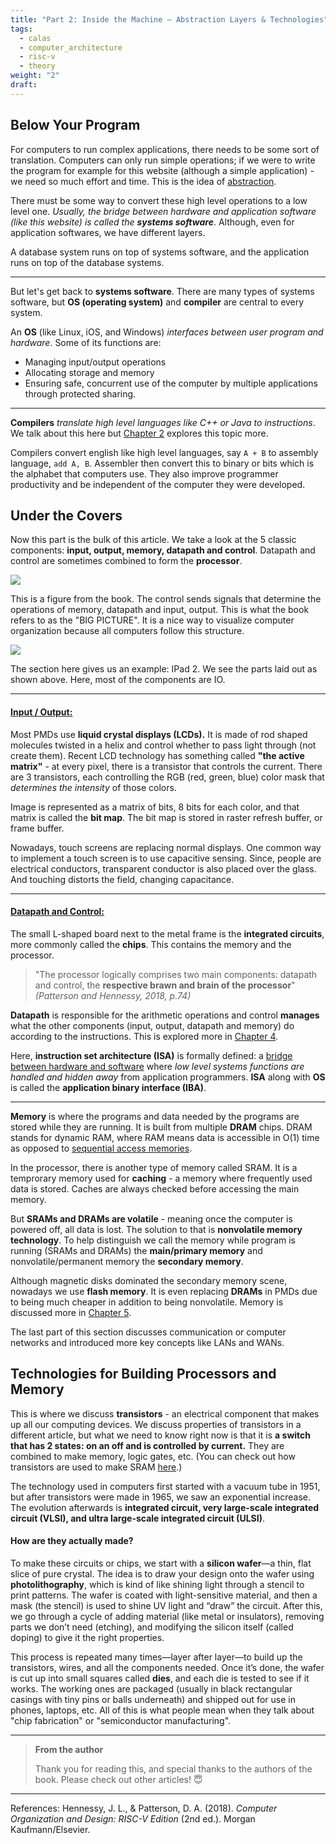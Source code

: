 ```yaml
---
title: "Part 2: Inside the Machine – Abstraction Layers & Technologies"
tags:
  - calas
  - computer_architecture
  - risc-v
  - theory
weight: "2"
draft:
---
```


## Below Your Program

For computers to run complex applications, there needs to be some sort of translation. Computers can only run simple operations; if we were to write the program for example for this website (although a simple application) - we need so much effort and time. This is the idea of [abstraction](/posts/computer-organization/patterson--hennessy-2020/part-1abstraction/).

There must be some way to convert these high level operations to a low level one. *Usually, the bridge between hardware and application software (like this website) is called the **systems software***. Although, even for application softwares, we have different layers.

A database system runs on top of systems software, and the application runs on top of the database systems.

___

But let's get back to **systems software**. There are many types of systems software, but **OS (operating system)** and **compiler** are central to every system.

An **OS** (like Linux, iOS, and Windows) *interfaces between user program and hardware*. Some of its functions are:
- Managing input/output operations
- Allocating storage and memory
- Ensuring safe, concurrent use of the computer by multiple applications through protected sharing.

___

**Compilers** *translate high level languages like C++ or Java to instructions*. We talk about this here but [Chapter 2](/posts/computer-organization/patterson--hennessy-2020/postspostscomputer-organizationpatterson--hennessy-2020chapter-2index/) explores this topic more.

Compilers convert english like high level languages, say `A + B` to assembly language, `add A, B`. Assembler then convert this to binary or bits which is the alphabet that computers use. They also improve programmer productivity and be independent of the computer they were developed. 

## Under the Covers

Now this part is the bulk of this article. We take a look at the 5 classic components: **input, output, memory, datapath and control**. Datapath and control are sometimes combined to form the **processor**.

![](/images/Pasted%20image%2020250605105713.png)


This is a figure from the book. The control sends signals that determine the operations of memory, datapath and input, output. This is what the book refers to as the "BIG PICTURE". It is a nice way to visualize computer organization because all computers follow this structure.

![](/images/Pasted%20image%2020250605171309.png)

The section here gives us an example: IPad 2. We see the parts laid out as shown above. Here, most of the components are IO. 

___
#### <u>Input / Output: </u>

Most PMDs use **liquid crystal displays (LCDs).** It is made of rod shaped molecules twisted in a helix and control whether to pass light through (not create them). Recent LCD technology has something called **"the active matrix"** - at every pixel, there is a transistor that controls the current. There are 3 transistors, each controlling the RGB (red, green, blue) color mask that *determines the intensity* of those colors.

Image is represented as a matrix of bits, 8 bits for each color, and that matrix is called the **bit map**. The bit map is stored in raster refresh buffer, or frame buffer.  

Nowadays, touch screens are replacing normal displays. One common way to implement a touch screen is to use capacitive sensing. Since, people are electrical conductors, transparent conductor is also placed over the glass. And touching distorts the field, changing capacitance. 

___
#### <u>Datapath and Control:</u>

The small L-shaped board next to the metal frame is the **integrated circuits**, more commonly called the **chips**. This contains the memory and the processor.

>"The processor logically comprises two main components: datapath and control, the **respective brawn and brain of the processor**" *(Patterson and Hennessy, 2018, p.74)*

**Datapath** is responsible for the arithmetic operations and control **manages** what the other components (input, output, datapath and memory) do according to the instructions. This is explored more in [Chapter 4](/posts/computer-organization/patterson--hennessy-2020/postspostscomputer-organizationpatterson--hennessy-2020chapter-4index/).

Here, **instruction set architecture (ISA)** is formally defined: a <u>bridge between hardware and software</u> where *low level systems functions are handled and hidden away* from application programmers. **ISA** along with **OS** is called the **application binary interface (IBA)**.

___

**Memory** is where the programs and data needed by the programs are stored while they are running. It is built from multiple **DRAM** chips. DRAM stands for dynamic RAM, where RAM means data is accessible in O(1) time as opposed to [sequential access memories](/posts/computer-organization/patterson--hennessy-2020/sequential-access-memories/).

In the processor, there is another type of memory called SRAM. It is a temprorary memory used for **caching** - a memory where frequently used data is stored. Caches are always checked before accessing the main memory.

But **SRAMs and DRAMs are volatile** - meaning once the computer is powered off, all data is lost. The solution to that is **nonvolatile memory technology**. To help distinguish we call the memory while program is running (SRAMs and DRAMs) the **main/primary memory** and nonvolatile/permanent memory the **secondary memory**.

Although magnetic disks dominated the secondary memory scene, nowadays we use **flash memory**. It is even replacing **DRAMs** in PMDs due to being much cheaper in addition to being nonvolatile. Memory is discussed more in [Chapter 5](/posts/computer-organization/patterson--hennessy-2020/postspostscomputer-organizationpatterson--hennessy-2020chapter-5index/).

The last part of this section discusses communication or computer networks and introduced more key concepts like LANs and WANs.
## Technologies for Building Processors and Memory

This is where we discuss **transistors** - an electrical component that makes up all our computing devices. We discuss properties of transistors in a different article, but what we need to know right now is that it is **a switch that has 2 states: on an off and is controlled by current.** They are combined to make memory, logic gates, etc. (You can check out how transistors are used to make SRAM [here](/posts/computer-organization/patterson--hennessy-2020/bistable-flip-flop/).)

The technology used in computers first started with a vacuum tube in 1951, but after transistors were made in 1965, we saw an exponential increase. The evolution afterwards is **integrated circuit, very large-scale integrated circuit (VLSI), and ultra large-scale integrated circuit (ULSI)**.

#### How are they actually made?

To make these circuits or chips, we start with a **silicon wafer**—a thin, flat slice of pure crystal. The idea is to draw your design onto the wafer using **photolithography**, which is kind of like shining light through a stencil to print patterns. The wafer is coated with light-sensitive material, and then a mask (the stencil) is used to shine UV light and “draw” the circuit. After this, we go through a cycle of adding material (like metal or insulators), removing parts we don’t need (etching), and modifying the silicon itself (called doping) to give it the right properties.

This process is repeated many times—layer after layer—to build up the transistors, wires, and all the components needed. Once it’s done, the wafer is cut up into small squares called **dies**, and each die is tested to see if it works. The working ones are packaged (usually in black rectangular casings with tiny pins or balls underneath) and shipped out for use in phones, laptops, etc. All of this is what people mean when they talk about "chip fabrication" or "semiconductor manufacturing".

___

> **From the author**
> 
> Thank you for reading this, and special thanks to the authors of the book. Please check out other articles! 😇


___
References:
Hennessy, J. L., & Patterson, D. A. (2018). _Computer Organization and Design: RISC-V Edition_ (2nd ed.). Morgan Kaufmann/Elsevier.